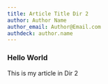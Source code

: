 ```yaml
---
title: Article Title Dir 2
author: Author Name
author_email: Author@Email.com
authdeck: author.name
---
```

### Hello World

This is my article in Dir 2

